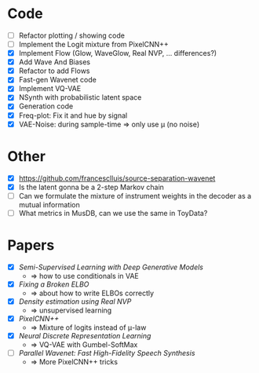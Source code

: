 # Code

- [ ] Refactor plotting / showing code
- [ ] Implement the Logit mixture from PixelCNN++
- [x] Implement Flow (Glow, WaveGlow, Real NVP, … differences?)
- [x] Add Wave And Biases
- [x] Refactor to add Flows
- [x] Fast-gen Wavenet code
- [x] Implement VQ-VAE
- [x] NSynth with probabilistic latent space
- [x] Generation code
- [x] Freq-plot: Fix it and hue by signal
- [x] VAE-Noise: during sample-time ⇒ only use μ (no noise)

# Other

- [x] https://github.com/francesclluis/source-separation-wavenet 
- [x] Is the latent gonna be a 2-step Markov chain
- [ ] Can we formulate the mixture of instrument weights in the decoder as a
    mutual information
- [ ] What metrics in MusDB, can we use the same in ToyData?

# Papers

- [x] _Semi-Supervised Learning with Deep Generative Models_
    - ⇒ how to use conditionals in VAE 
- [x] _Fixing a Broken ELBO_
    - ⇒ about how to write ELBOs correctly
- [x] _Density estimation using Real NVP_
    - ⇒ unsupervised learning
- [x] _PixelCNN++_
    - ⇒ Mixture of logits instead of μ-law
- [x] _Neural Discrete Representation Learning_
    - ⇒ VQ-VAE with Gumbel-SoftMax
- [ ] _Parallel Wavenet: Fast High-Fidelity Speech Synthesis_
    - ⇒ More PixelCNN++ tricks
 
